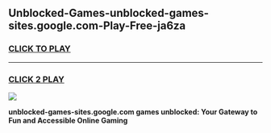 
## Unblocked-Games-unblocked-games-sites.google.com-Play-Free-ja6za
<h3>
<a href="https://premium76.site?title=unblocked-games-sites.google.com&ref=21A">CLICK TO PLAY</a></h3>
<hr>

<h3>
<a href="https://premium76.site?title=unblocked-games-sites.google.com&ref=21A">CLICK 2 PLAY</a>
  
</h3>

<a href="https://premium76.site?title=unblocked-games-sites.google.com&ref=21A"><img src="https://clearcache.store/games.png"></a>


**unblocked-games-sites.google.com games unblocked: Your Gateway to Fun and Accessible Online Gaming**
